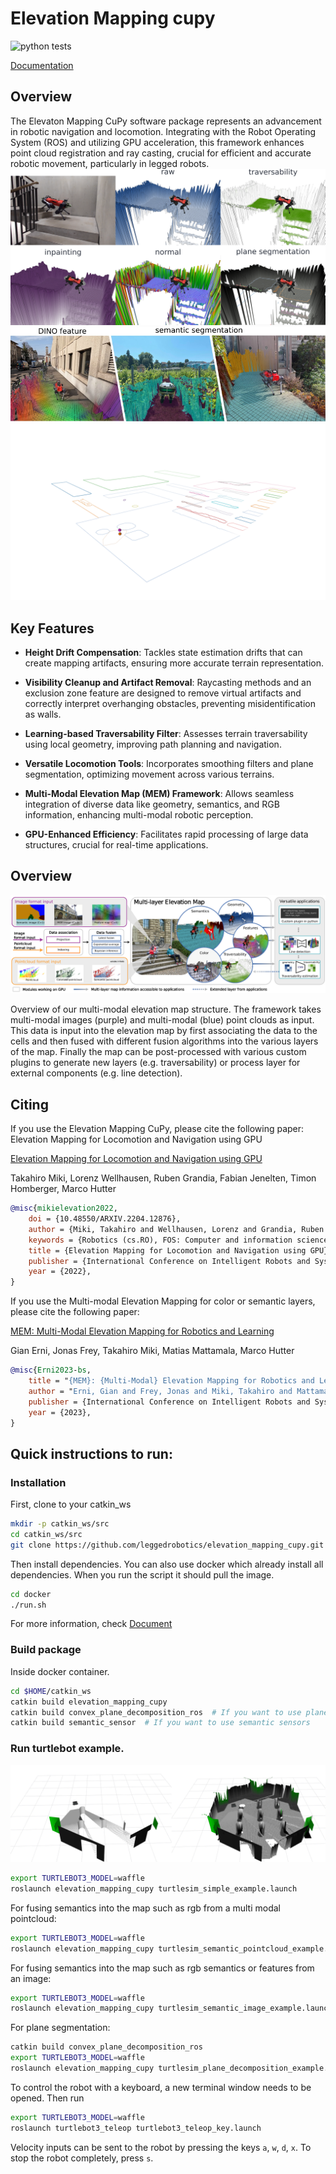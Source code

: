 # Elevation Mapping cupy

![python tests](https://github.com/leggedrobotics/elevation_mapping_cupy/actions/workflows/python-tests.yml/badge.svg)

[Documentation](https://leggedrobotics.github.io/elevation_mapping_cupy/)


## Overview

The Elevaton Mapping CuPy software package represents an advancement in robotic navigation and locomotion. 
Integrating with the Robot Operating System (ROS) and utilizing GPU acceleration, this framework enhances point cloud registration and ray casting,
crucial for efficient and accurate robotic movement, particularly in legged robots.
![screenshot](docs/media/main_repo.png)
![screenshot](docs/media/main_mem.png)
![gif](docs/media/convex_approximation.gif)

## Key Features

- **Height Drift Compensation**: Tackles state estimation drifts that can create mapping artifacts, ensuring more accurate terrain representation.

- **Visibility Cleanup and Artifact Removal**: Raycasting methods and an exclusion zone feature are designed to remove virtual artifacts and correctly interpret overhanging obstacles, preventing misidentification as walls.

- **Learning-based Traversability Filter**: Assesses terrain traversability using local geometry, improving path planning and navigation.

- **Versatile Locomotion Tools**: Incorporates smoothing filters and plane segmentation, optimizing movement across various terrains.

- **Multi-Modal Elevation Map (MEM) Framework**: Allows seamless integration of diverse data like geometry, semantics, and RGB information, enhancing multi-modal robotic perception.

- **GPU-Enhanced Efficiency**: Facilitates rapid processing of large data structures, crucial for real-time applications.

## Overview

![Overview of multi-modal elevation map structure](docs/media/overview.png)

Overview of our multi-modal elevation map structure. The framework takes multi-modal images (purple) and multi-modal (blue) point clouds as
input. This data is input into the elevation map by first associating the data to the cells and then fused with different fusion algorithms into the various
layers of the map. Finally the map can be post-processed with various custom plugins to generate new layers (e.g. traversability) or process layer for
external components (e.g. line detection).

## Citing
If you use the Elevation Mapping CuPy, please cite the following paper:
Elevation Mapping for Locomotion and Navigation using GPU

[Elevation Mapping for Locomotion and Navigation using GPU](https://arxiv.org/abs/2204.12876)

Takahiro Miki, Lorenz Wellhausen, Ruben Grandia, Fabian Jenelten, Timon Homberger, Marco Hutter  

```bibtex
@misc{mikielevation2022,
    doi = {10.48550/ARXIV.2204.12876},
    author = {Miki, Takahiro and Wellhausen, Lorenz and Grandia, Ruben and Jenelten, Fabian and Homberger, Timon and Hutter, Marco},
    keywords = {Robotics (cs.RO), FOS: Computer and information sciences, FOS: Computer and information sciences},
    title = {Elevation Mapping for Locomotion and Navigation using GPU},
    publisher = {International Conference on Intelligent Robots and Systems (IROS)},
    year = {2022},
}
```

If you use the Multi-modal Elevation Mapping for color or semantic layers, please cite the following paper:

[MEM: Multi-Modal Elevation Mapping for Robotics and Learning](https://arxiv.org/abs/2309.16818v1)

Gian Erni, Jonas Frey, Takahiro Miki, Matias Mattamala, Marco Hutter

```bibtex
@misc{Erni2023-bs,
    title = "{MEM}: {Multi-Modal} Elevation Mapping for Robotics and Learning",
    author = "Erni, Gian and Frey, Jonas and Miki, Takahiro and Mattamala, Matias and Hutter, Marco",
    publisher = {International Conference on Intelligent Robots and Systems (IROS)},
    year = {2023},
}
```

## Quick instructions to run:

### Installation

First, clone to your catkin_ws

```zsh
mkdir -p catkin_ws/src
cd catkin_ws/src
git clone https://github.com/leggedrobotics/elevation_mapping_cupy.git
```

Then install dependencies.
You can also use docker which already install all dependencies.
When you run the script it should pull the image.

```zsh
cd docker
./run.sh
```

For more information, check [Document](https://leggedrobotics.github.io/elevation_mapping_cupy/getting_started/installation.html)

### Build package

Inside docker container.
```zsh
cd $HOME/catkin_ws
catkin build elevation_mapping_cupy
catkin build convex_plane_decomposition_ros  # If you want to use plane segmentation
catkin build semantic_sensor  # If you want to use semantic sensors
```

### Run turtlebot example.
![Elevation map examples](docs/media/turtlebot.png)

```bash
export TURTLEBOT3_MODEL=waffle
roslaunch elevation_mapping_cupy turtlesim_simple_example.launch
```

For fusing semantics into the map such as rgb from a multi modal pointcloud:

```bash
export TURTLEBOT3_MODEL=waffle
roslaunch elevation_mapping_cupy turtlesim_semantic_pointcloud_example.launch
```

For fusing semantics into the map such as rgb semantics or features from an image:

```bash
export TURTLEBOT3_MODEL=waffle
roslaunch elevation_mapping_cupy turtlesim_semantic_image_example.launch
```

For plane segmentation:

```bash
catkin build convex_plane_decomposition_ros
export TURTLEBOT3_MODEL=waffle
roslaunch elevation_mapping_cupy turtlesim_plane_decomposition_example.launch
```

To control the robot with a keyboard, a new terminal window needs to be opened.
Then run

```bash
export TURTLEBOT3_MODEL=waffle
roslaunch turtlebot3_teleop turtlebot3_teleop_key.launch
```

Velocity inputs can be sent to the robot by pressing the keys `a`, `w`, `d`, `x`. To stop the robot completely, press `s`.
